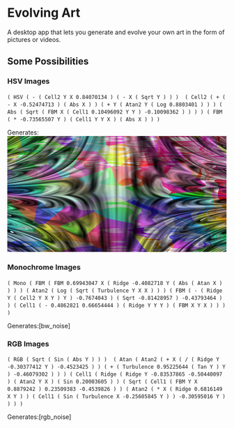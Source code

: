 # Evolving Art
A desktop app that lets you generate and evolve your own art in the form of pictures or videos.

## Some Possibilities

### HSV Images
`( HSV
    ( - ( Cell2 Y X 0.84070134 ) ( - X ( Sqrt Y ) ) ) 
    ( Cell2 ( + ( - X -0.52474713 ) ( Abs X ) ) ( + Y ( Atan2 Y ( Log 0.8803401 ) ) ) ( Abs ( Sqrt ( FBM X ( Cell1 0.10496092 Y Y ) -0.10098362 ) ) ) )
    ( FBM ( * -0.73565507 Y ) ( Cell1 Y Y X ) ( Abs X ) ) )`

Generates:![Sample Image](/samples/hsv_noise.png)

### Monochrome Images
`( Mono
    ( FBM ( FBM 0.69943047 X ( Ridge -0.4082718 Y ( Abs ( Atan X ) ) ) ) ( Atan2 ( Log ( Sqrt ( Turbulence Y X X ) ) ) ( FBM ( - ( Ridge Y ( Cell2 Y X Y ) Y ) -0.7674043 ) ( Sqrt -0.81428957 ) -0.43793464 ) ) ( Cell1 ( - 0.4862821 0.66654444 ) ( Ridge Y Y Y ) ( FBM X Y X ) ) ) 
    )`

Generates:[bw_noise]

### RGB Images
`( RGB
    ( Sqrt ( Sin ( Abs Y ) ) ) 
    ( Atan ( Atan2 ( + X ( / ( Ridge Y -0.30377412 Y ) -0.4523425 ) ) ( + ( Turbulence 0.95225644 ( Tan Y ) Y ) -0.46079302 ) ) )
    ( Cell1 ( Ridge ( Ridge Y -0.83537865 -0.50440097 ) ( Atan2 Y X ) ( Sin 0.20003605 ) ) ( Sqrt ( Cell1 ( FBM Y X 0.8879242 ) 0.23509383 -0.4539826 ) ) ( Atan2 ( * X ( Ridge 0.6816149 X Y ) ) ( Cell1 ( Sin ( Turbulence X -0.25605845 Y ) ) -0.30595016 Y ) ) ) )`

Generates:[rgb_noise]
